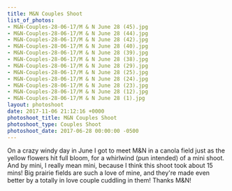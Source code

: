 ```yaml
---
title: M&N Couples Shoot
list_of_photos:
- M&N-Couples-28-06-17/M & N June 28 (45).jpg
- M&N-Couples-28-06-17/M & N June 28 (44).jpg
- M&N-Couples-28-06-17/M & N June 28 (42).jpg
- M&N-Couples-28-06-17/M & N June 28 (40).jpg
- M&N-Couples-28-06-17/M & N June 28 (39).jpg
- M&N-Couples-28-06-17/M & N June 28 (38).jpg
- M&N-Couples-28-06-17/M & N June 28 (29).jpg
- M&N-Couples-28-06-17/M & N June 28 (25).jpg
- M&N-Couples-28-06-17/M & N June 28 (24).jpg
- M&N-Couples-28-06-17/M & N June 28 (23).jpg
- M&N-Couples-28-06-17/M & N June 28 (12).jpg
- M&N-Couples-28-06-17/M & N June 28 (1).jpg
layout: photoshoot
date: 2017-11-06 21:12:16 +0000
photoshoot_title: M&N Couples Shoot
photoshoot_type: Couples Shoot
photoshoot_date: 2017-06-28 00:00:00 -0500
---
```

On a crazy windy day in June I got to meet M&N in a canola field just as the yellow flowers hit full bloom, for a whirlwind (pun intended) of a mini shoot. And by mini, I really mean mini, because I think this shoot took about 15 mins! Big prairie fields are such a love of mine, and they're made even better by a totally in love couple cuddling in them! Thanks M&N!